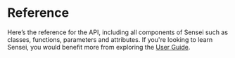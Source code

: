 # Reference

Here’s the reference for the API, including all components of Sensei such as classes, functions, parameters and attributes.
If you're looking to learn Sensei, you would benefit more from exploring the [User Guide](/learn/learn.html).